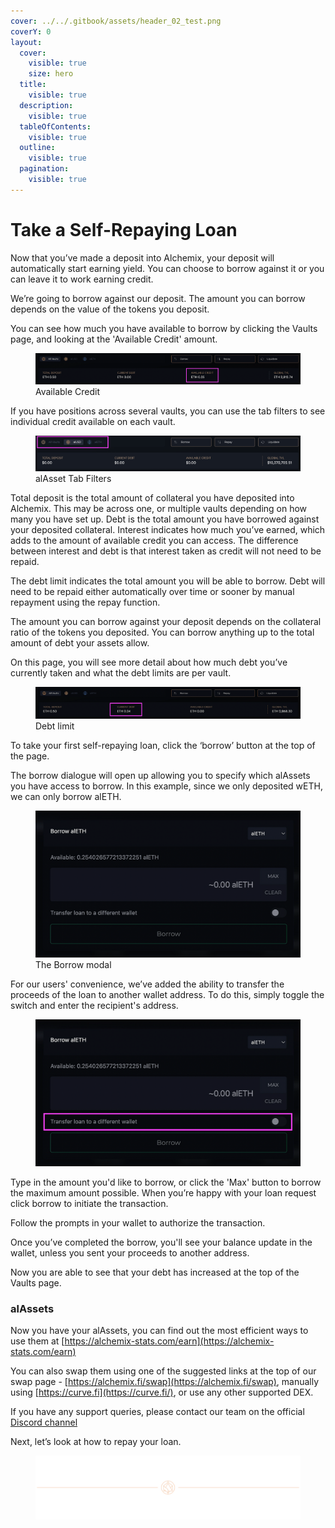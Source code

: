 ```yaml
---
cover: ../../.gitbook/assets/header_02_test.png
coverY: 0
layout:
  cover:
    visible: true
    size: hero
  title:
    visible: true
  description:
    visible: true
  tableOfContents:
    visible: true
  outline:
    visible: true
  pagination:
    visible: true
---
```


# Take a Self-Repaying Loan

Now that you’ve made a deposit into Alchemix, your deposit will automatically start earning yield. You can choose to borrow against it or you can leave it to work earning credit.

We’re going to borrow against our deposit. The amount you can borrow depends on the value of the tokens you deposit.

You can see how much you have available to borrow by clicking the Vaults page, and looking at the 'Available Credit' amount.

<figure>
  <img
    src="../../.gitbook/assets/image%20(5)%20(1).png"
    alt="Available Credit"
  />
  <figcaption>Available Credit</figcaption>
</figure>

If you have positions across several vaults, you can use the tab filters to see individual credit available on each vault.

<figure>
  <img
    src="../../.gitbook/assets/image%20(6)%20(1).png"
    alt="alAsset Tab Filters"
  />
  <figcaption>alAsset Tab Filters</figcaption>
</figure>

Total deposit is the total amount of collateral you have deposited into Alchemix. This may be across one, or multiple vaults depending on how many you have set up. Debt is the total amount you have borrowed against your deposited collateral. Interest indicates how much you’ve earned, which adds to the amount of available credit you can access. The difference between interest and debt is that interest taken as credit will not need to be repaid.

The debt limit indicates the total amount you will be able to borrow. Debt will need to be repaid either automatically over time or sooner by manual repayment using the repay function.

The amount you can borrow against your deposit depends on the collateral ratio of the tokens you deposited. You can borrow anything up to the total amount of debt your assets allow.

On this page, you will see more detail about how much debt you’ve currently taken and what the debt limits are per vault.

<figure>
  <img
    src="../../.gitbook/assets/image%20(7)%20(1).png"
    alt="Debt limit"
  />
  <figcaption>Debt limit</figcaption>
</figure>

To take your first self-repaying loan, click the ‘borrow’ button at the top of the page.

The borrow dialogue will open up allowing you to specify which alAssets you have access to borrow. In this example, since we only deposited wETH, we can only borrow alETH.

<figure>
  <img
    src="../../.gitbook/assets/image%20(9)%20(1).png"
    alt="The Borrow modal"
  />
  <figcaption>The Borrow modal</figcaption>
</figure>

For our users' convenience, we’ve added the ability to transfer the proceeds of the loan to another wallet address. To do this, simply toggle the switch and enter the recipient's address.

<figure>
  <img
    src="../../.gitbook/assets/image%20(10)%20(1).png"
    alt="Toggle recipient address switch"
  />
</figure>

Type in the amount you'd like to borrow, or click the 'Max' button to borrow the maximum amount possible. When you’re happy with your loan request click borrow to initiate the transaction.

Follow the prompts in your wallet to authorize the transaction.

Once you’ve completed the borrow, you'll see your balance update in the wallet, unless you sent your proceeds to another address.

Now you are able to see that your debt has increased at the top of the Vaults page.

### alAssets <a href="#alassets" id="alassets"></a>

Now you have your alAssets, you can find out the most efficient ways to use them at [https://alchemix-stats.com/earn](https://alchemix-stats.com/earn)

You can also swap them using one of the suggested links at the top of our swap page - [https://alchemix.fi/swap](https://alchemix.fi/swap), manually using [https://curve.fi](https://curve.fi/), or use any other supported DEX.

If you have any support queries, please contact our team on the official [Discord channel](https://alchemix-finance.gitbook.io/user-docs/resources)

Next, let’s look at how to repay your loan.

<figure>
  <img
    src="../../.gitbook/assets/header_02_test.png"
    alt="Alchemix header graphic"
  />
</figure>
